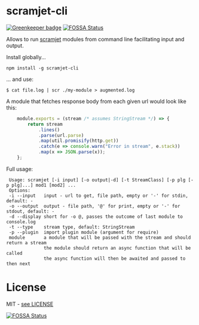 # scramjet-cli

[![Greenkeeper badge](https://badges.greenkeeper.io/signicode/scramjet-cli.svg)](https://greenkeeper.io/)
[![FOSSA Status](https://app.fossa.io/api/projects/git%2Bgithub.com%2Fsignicode%2Fscramjet-cli.svg?type=shield)](https://app.fossa.io/projects/git%2Bgithub.com%2Fsignicode%2Fscramjet-cli?ref=badge_shield)

Allows to run [scramjet](https://www.npmjs.com/package/scramjet) modules from command line facilitating input and output.

Install globally...

    npm install -g scramjet-cli

... and use:

    $ cat file.log | scr ./my-module > augmented.log


A module that fetches response body from each given url would look like this:

```javascript
    module.exports = (stream /* assumes StringStream */) => {
        return stream
            .lines()
            .parse(url.parse)
            .map(util.promisify(http.get))
            .catch(e => console.warn("Error in stream", e.stack))
            .map(x => JSON.parse(x));
    };
```

Full usage:

     Usage: scramjet [-i input] [-o output|-d] [-t StreamClass] [-p plg [-p plg]...] mod1 [mod2] ...
     Options:
     -i --input   input - url to get, file path, empty or '-' for stdin, default: -
     -o --output  output - file path, '@' for print, empty or '-' for stdout, default: -
     -d --display short for -o @, passes the outcome of last module to console.log
     -t --type    stream type, default: StringStream
     -p --plugin  import plugin module (argument for require)
     module       a module that will be passed with the stream and should return a stream
                  the module should return an async function that will be called
                  the async function will then be awaited and passed to then next

# License

MIT - [see LICENSE](./LICENSE)


[![FOSSA Status](https://app.fossa.io/api/projects/git%2Bgithub.com%2Fsignicode%2Fscramjet-cli.svg?type=large)](https://app.fossa.io/projects/git%2Bgithub.com%2Fsignicode%2Fscramjet-cli?ref=badge_large)